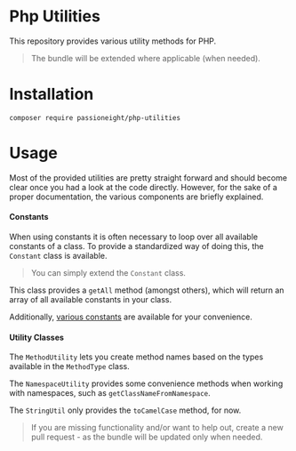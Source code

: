 # Php Utilities
This repository provides various utility methods for PHP.

> The bundle will be extended where applicable (when needed).

# Installation

```
composer require passioneight/php-utilities
```

# Usage
Most of the provided utilities are pretty straight forward and should become clear once you had a look
at the code directly. However, for the sake of a proper documentation, the various components are briefly explained.

#### Constants
When using constants it is often necessary to loop over all available constants of a class. To provide
a standardized way of doing this, the `Constant` class is available.

> You can simply extend the `Constant` class.

This class provides a `getAll` method (amongst others), which will return an array of all available constants in your class.

Additionally, [various constants](https://github.com/passioneight/php-utilities/tree/master/src/Constant) are available for your convenience.

#### Utility Classes
The `MethodUtility` lets you create method names based on the types available in the `MethodType` class.

The `NamespaceUtility` provides some convenience methods when working with namespaces, such as `getClassNameFromNamespace`.

The `StringUtil` only provides the `toCamelCase` method, for now.
 
> If you are missing functionality and/or want to help out, create a new pull request - as the bundle will be updated only
> when needed.